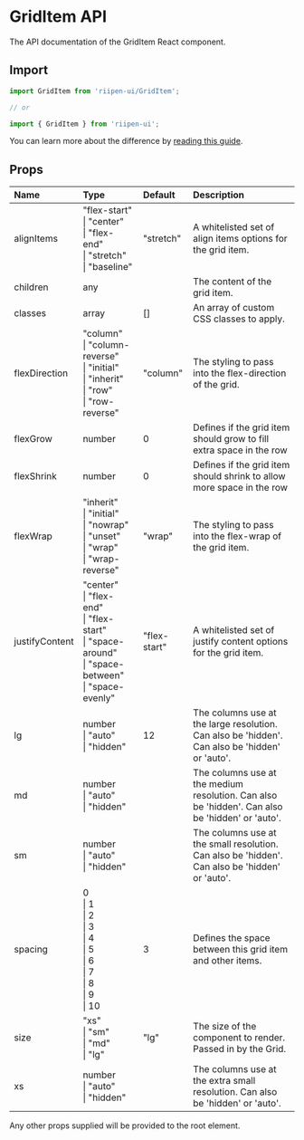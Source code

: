 <!--- This documentation is automatically generated, do not try to edit it. -->

# GridItem API

<p class="description">The API documentation of the GridItem React component.</p>

## Import

```js
import GridItem from 'riipen-ui/GridItem';

// or

import { GridItem } from 'riipen-ui';
```

You can learn more about the difference by [reading this guide](/guides/bundle-size).

## Props

| Name | Type | Default | Description |
|:-----|:-----|:--------|:------------|
| <span class="prop-name">alignItems</span> | <span class="prop-type">"flex-start"<br>&#124;&nbsp;"center"<br>&#124;&nbsp;"flex-end"<br>&#124;&nbsp;"stretch"<br>&#124;&nbsp;"baseline"</span> | <span class="prop-default">"stretch"</span> | A whitelisted set of align items options for the grid item. |
| <span class="prop-name">children</span> | <span class="prop-type">any</span> |  | The content of the grid item. |
| <span class="prop-name">classes</span> | <span class="prop-type">array</span> | <span class="prop-default">[]</span> | An array of custom CSS classes to apply. |
| <span class="prop-name">flexDirection</span> | <span class="prop-type">"column"<br>&#124;&nbsp;"column-reverse"<br>&#124;&nbsp;"initial"<br>&#124;&nbsp;"inherit"<br>&#124;&nbsp;"row"<br>&#124;&nbsp;"row-reverse"</span> | <span class="prop-default">"column"</span> | The styling to pass into the flex-direction of the grid. |
| <span class="prop-name">flexGrow</span> | <span class="prop-type">number</span> | <span class="prop-default">0</span> | Defines if the grid item should grow to fill extra space in the row |
| <span class="prop-name">flexShrink</span> | <span class="prop-type">number</span> | <span class="prop-default">0</span> | Defines if the grid item should shrink to allow more space in the row |
| <span class="prop-name">flexWrap</span> | <span class="prop-type">"inherit"<br>&#124;&nbsp;"initial"<br>&#124;&nbsp;"nowrap"<br>&#124;&nbsp;"unset"<br>&#124;&nbsp;"wrap"<br>&#124;&nbsp;"wrap-reverse"</span> | <span class="prop-default">"wrap"</span> | The styling to pass into the flex-wrap of the grid item. |
| <span class="prop-name">justifyContent</span> | <span class="prop-type">"center"<br>&#124;&nbsp;"flex-end"<br>&#124;&nbsp;"flex-start"<br>&#124;&nbsp;"space-around"<br>&#124;&nbsp;"space-between"<br>&#124;&nbsp;"space-evenly"</span> | <span class="prop-default">"flex-start"</span> | A whitelisted set of justify content options for the grid item. |
| <span class="prop-name">lg</span> | <span class="prop-type">number<br>&#124;&nbsp;"auto"<br>&#124;&nbsp;"hidden"</span> | <span class="prop-default">12</span> | The columns use at the large resolution. Can also be 'hidden'. Can also be 'hidden' or 'auto'. |
| <span class="prop-name">md</span> | <span class="prop-type">number<br>&#124;&nbsp;"auto"<br>&#124;&nbsp;"hidden"</span> |  | The columns use at the medium resolution. Can also be 'hidden'. Can also be 'hidden' or 'auto'. |
| <span class="prop-name">sm</span> | <span class="prop-type">number<br>&#124;&nbsp;"auto"<br>&#124;&nbsp;"hidden"</span> |  | The columns use at the small resolution. Can also be 'hidden'. Can also be 'hidden' or 'auto'. |
| <span class="prop-name">spacing</span> | <span class="prop-type">0<br>&#124;&nbsp;1<br>&#124;&nbsp;2<br>&#124;&nbsp;3<br>&#124;&nbsp;4<br>&#124;&nbsp;5<br>&#124;&nbsp;6<br>&#124;&nbsp;7<br>&#124;&nbsp;8<br>&#124;&nbsp;9<br>&#124;&nbsp;10</span> | <span class="prop-default">3</span> | Defines the space between this grid item and other items. |
| <span class="prop-name">size</span> | <span class="prop-type">"xs"<br>&#124;&nbsp;"sm"<br>&#124;&nbsp;"md"<br>&#124;&nbsp;"lg"</span> | <span class="prop-default">"lg"</span> | The size of the component to render. Passed in by the Grid. |
| <span class="prop-name">xs</span> | <span class="prop-type">number<br>&#124;&nbsp;"auto"<br>&#124;&nbsp;"hidden"</span> |  | The columns use at the extra small resolution. Can also be 'hidden' or 'auto'. |


Any other props supplied will be provided to the root element.